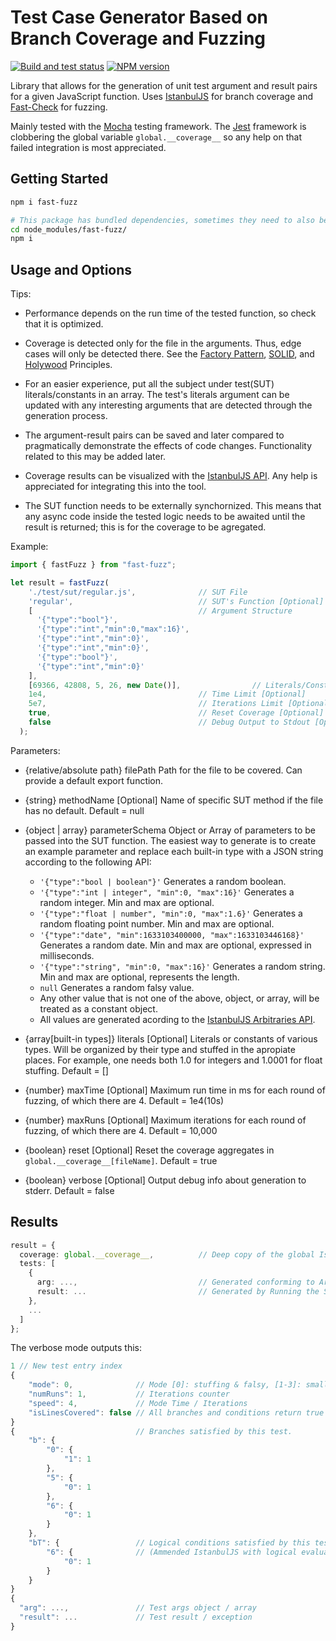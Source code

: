 # Test Case Generator Based on Branch Coverage and Fuzzing

[![Build and test status](https://github.com/WeWatchWall/fast-fuzz/workflows/Lint%20and%20test/badge.svg)](https://github.com/WeWatchWall/fast-fuzz/actions?query=workflow%3A%22Lint+and+test%22)
[![NPM version](https://img.shields.io/npm/v/fast-fuzz.svg)](https://www.npmjs.com/package/fast-fuzz)

Library that allows for the generation of unit test argument and result pairs for a given JavaScript function. Uses [IstanbulJS](https://github.com/istanbuljs/istanbuljs) for branch coverage and [Fast-Check](https://github.com/dubzzz/fast-check) for fuzzing.

Mainly tested with the [Mocha](https://mochajs.org/) testing framework. The [Jest](https://jestjs.io/) framework is clobbering the global variable ```global.__coverage__``` so any help on that failed integration is most appreciated.

## Getting Started

```bash
npm i fast-fuzz

# This package has bundled dependencies, sometimes they need to also be installed manually
cd node_modules/fast-fuzz/
npm i
```

## Usage and Options

Tips:

- Performance depends on the run time of the tested function, so check that it is optimized.

- Coverage is detected only for the file in the arguments. Thus, edge cases will only be detected there. See the [Factory Pattern](https://en.wikipedia.org/wiki/Factory_method_pattern), [SOLID](https://en.wikipedia.org/wiki/SOLID), and [Holywood](https://en.wiktionary.org/wiki/Hollywood_principle) Principles.

- For an easier experience, put all the subject under test(SUT) literals/constants in an array. The test's literals argument can be updated with any interesting arguments that are detected through the generation process.

- The argument-result pairs can be saved and later compared to pragmatically demonstrate the effects of code changes. Functionality related to this may be added later.

- Coverage results can be visualized with the [IstanbulJS API](https://medium.com/@kushmisra7/one-report-for-all-test-cases-easily-merging-multiple-tests-reports-b0f5e5211a2a). Any help is appreciated for integrating this into the tool.

- The SUT function needs to be externally synchornized. This means that any async code inside the tested logic needs to be awaited until the result is returned; this is for the coverage to be agregated.

Example:

```typescript
import { fastFuzz } from "fast-fuzz";

let result = fastFuzz(
    './test/sut/regular.js',              // SUT File
    'regular',                            // SUT's Function [Optional]
    [                                     // Argument Structure
      '{"type":"bool"}',
      '{"type":"int","min":0,"max":16}',
      '{"type":"int","min":0}',
      '{"type":"int","min":0}',
      '{"type":"bool"}',
      '{"type":"int","min":0}'
    ],
    [69366, 42808, 5, 26, new Date()],                // Literals/Constants for Stuffing Arguments [Optional]
    1e4,                                  // Time Limit [Optional]
    5e7,                                  // Iterations Limit [Optional]
    true,                                 // Reset Coverage [Optional]
    false                                 // Debug Output to Stdout [Optional]
  );
```

Parameters:

- {relative/absolute path}  filePath Path for the file to be covered. Can provide a default export function.

- {string}  methodName  [Optional]  Name of specific SUT method if the file has no default. Default = null

- {object | array}  parameterSchema Object or Array of parameters to be passed into the SUT function. The easiest way to generate is to create an example parameter and replace each built-in type with a JSON string according to the following API:
  
  - ```'{"type":"bool | boolean"}'``` Generates a random boolean.
  - ```'{"type":"int | integer", "min":0, "max":16}'``` Generates a random integer. Min and max are optional.
  - ```'{"type":"float | number", "min":0, "max":1.6}'``` Generates a random floating point number. Min and max are optional.
  - ```'{"type":"date", "min":1633103400000, "max":1633103446168}'``` Generates a random date. Min and max are optional, expressed in milliseconds.
  - ```'{"type":"string", "min":0, "max":16}'``` Generates a random string. Min and max are optional, represents the length.
  - ```null```  Generates a random falsy value.
  - Any other value that is not one of the above, object, or array, will be treated as a constant object.
  - All values are generated acording to the [IstanbulJS Arbitraries API](https://github.com/dubzzz/fast-check/blob/main/documentation/Arbitraries.md).

- {array[built-in types]} literals  [Optional]  Literals or constants of various types. Will be organized by their type and stuffed in the apropiate places. For example, one needs both 1.0 for integers and 1.0001 for float stuffing. Default = []

- {number}  maxTime [Optional]  Maximum run time in ms for each round of fuzzing, of which there are 4. Default = 1e4(10s)

- {number}  maxRuns [Optional]  Maximum iterations for each round of fuzzing, of which there are 4. Default = 10,000

- {boolean} reset  [Optional]  Reset the coverage aggregates in ```global.__coverage__[fileName]```. Default = true

- {boolean} verbose  [Optional]  Output debug info about generation to stderr. Default = false

## Results

```typescript
result = {
  coverage: global.__coverage__,          // Deep copy of the global IstanbulJS coverage object.
  tests: [
    {
      arg: ...,                           // Generated conforming to Argument Structure parameter.
      result: ...                         // Generated by Running the SUT function. Can be an Exception.
    },
    ...
  ]
};
```

The verbose mode outputs this:

```typescript
1 // New test entry index
{
    "mode": 0,              // Mode [0]: stuffing & falsy, [1-3]: small potatoes, 4: full
    "numRuns": 1,           // Iterations counter
    "speed": 4,             // Mode Time / Iterations
    "isLinesCovered": false // All branches and conditions return true after this test.
}
{                           // Branches satisfied by this test.
    "b": {
        "0": {
            "1": 1
        },
        "5": {
            "0": 1
        },
        "6": {
            "0": 1
        }
    },
    "bT": {                 // Logical conditions satisfied by this test.
        "6": {              // (Ammended IstanbulJS with logical evaluation.)
            "0": 1
        }
    }
}
{
  "arg": ...,               // Test args object / array
  "result": ...             // Test result / exception
}
```
